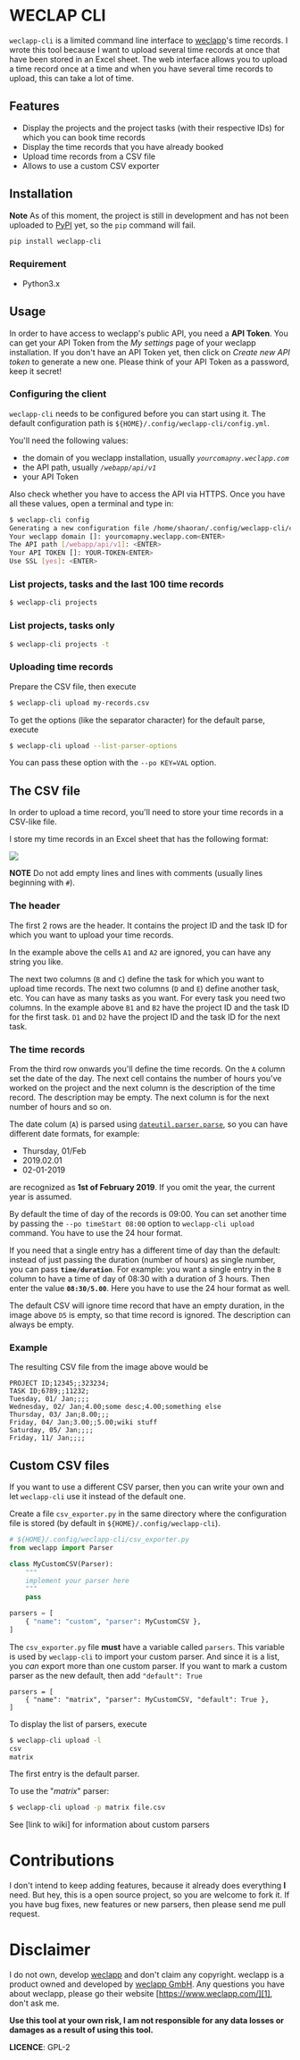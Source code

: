 # WECLAP CLI

`weclapp-cli` is a limited command line interface to [weclapp][1]'s time records. I wrote this
tool because I want to upload several time records at once that have been stored in an Excel
sheet. The web interface allows you to upload a time record once at a time and when you have
several time records to upload, this can take a lot of time.

## Features

- Display the projects and the project tasks (with their respective IDs) for which you can
book time records
- Display the time records that you have already booked
- Upload time records from a CSV file
- Allows to use a custom CSV exporter

## Installation

**Note** As of this moment, the project is still in development and has not been uploaded to
[PyPI][2] yet, so the `pip` command will fail.

```bash
pip install weclapp-cli
```

### Requirement

- Python3.x

## Usage

In order to have access to weclapp's public API, you need a **API Token**. You can get your
API Token from the *My settings* page of your weclapp installation. If you don't have an API
Token yet, then click on *Create new API token* to generate a new one. Please think of your
API Token as a password, keep it secret!

### Configuring the client

`weclapp-cli` needs to be configured before you can start using it.
The default configuration path is `${HOME}/.config/weclapp-cli/config.yml`.

You'll need the following values:

- the domain of you weclapp installation, usually *`yourcomapny.weclapp.com`*
- the API path, usually *`/webapp/api/v1`*
- your API Token

Also check whether you have to access the API via HTTPS. Once you have all these values,
open a terminal and type in:

```bash
$ weclapp-cli config
Generating a new configuration file /home/shaoran/.config/weclapp-cli/config.yml
Your weclapp domain []: yourcomapny.weclapp.com<ENTER>
The API path [/webapp/api/v1]: <ENTER>
Your API TOKEN []: YOUR-TOKEN<ENTER>
Use SSL [yes]: <ENTER>
```

### List projects, tasks and the last 100 time records

```bash
$ weclapp-cli projects
```

### List projects, tasks only

```bash
$ weclapp-cli projects -t
```

### Uploading time records

Prepare the CSV file, then execute

```bash
$ weclapp-cli upload my-records.csv
```

To get the options (like the separator character) for the default parse, execute

```bash
$ weclapp-cli upload --list-parser-options
```

You can pass these option with the `--po KEY=VAL` option.


## The CSV file

In order to upload a time record, you'll need to store your time records in a CSV-like file.

I store my time records in an Excel sheet that has the following format:

![][time-sheet]

**NOTE** Do not add empty lines and lines with comments (usually lines beginning with `#`).

### The header

The first 2 rows are the header. It contains the project ID and the task ID for which you want
to upload your time records.

In the example above the cells  `A1` and `A2` are ignored, you can have any string you like.

The next two columns (`B` and `C`) define the task for which you want to upload time records. The next
two columns (`D` and `E`) define another task, etc. You can have as many tasks as you want. For every
task you need two columns. In the example above `B1` and `B2` have the project ID and the task ID for the
first task. `D1` and `D2` have the project ID and the task ID for the next task.

### The time records

From the third row onwards you'll define the time records. On the `A` column set the date of the day. The next
cell contains the number of hours you've worked on the project and the next column is the description of
the time record. The description may be empty. The next column is for the next number of hours and so on.

The date colum (`A`) is parsed using [`dateutil.parser.parse`][3], so you can have different date formats,
for example:

- Thursday, 01/Feb
- 2019.02.01
- 02-01-2019

are recognized as **1st of February 2019**. If you omit the year, the current year is assumed.

By default the time of day of the records is 09:00. You can set another time by passing the
`--po timeStart 08:00` option to `weclapp-cli upload` command. You have to use the 24 hour format.

If you need that a single entry has a different time of day than the default: instead of just passing
the duration (number of hours) as single number, you can pass **`time/duration`**. For example: you want
a single entry in the `B` column to have a time of day of 08:30 with a duration of 3 hours. Then enter the
value **`08:30/5.00`**. Here you have to use the 24 hour format as well.

The default CSV will ignore time record that have an empty duration, in the image above `D5` is empty, so
that time record is ignored. The description can always be empty.

### Example

The resulting CSV file from the image above would be

    PROJECT ID;12345;;323234;
    TASK ID;6789;;11232;
    Tuesday, 01/ Jan;;;;
    Wednesday, 02/ Jan;4.00;some desc;4.00;something else
    Thursday, 03/ Jan;8.00;;;
    Friday, 04/ Jan;3.00;;5.00;wiki stuff
    Saturday, 05/ Jan;;;;
    Friday, 11/ Jan;;;;


## Custom CSV files

If you want to use a different CSV parser, then you can write your own and let `weclapp-cli` use it
instead of the default one.

Create a file `csv_exporter.py` in the same directory where the configuration file is stored
(by default in `${HOME}/.config/weclapp-cli`).


```python
# ${HOME}/.config/weclapp-cli/csv_exporter.py
from weclapp import Parser

class MyCustomCSV(Parser):
    """
    implement your parser here
    """
    pass

parsers = [
    { "name": "custom", "parser": MyCustomCSV },
]
```

The `csv_exporter.py` file **must** have a variable called `parsers`. This variable is used by
`weclapp-cli` to import your custom parser. And since it is a list, you *can* export more than
one custom parser. If you want to mark a custom parser as the new default, then add
`"default": True`

```
parsers = [
    { "name": "matrix", "parser": MyCustomCSV, "default": True },
]
```

To display the list of parsers, execute

```bash
$ weclapp-cli upload -l
csv
matrix
```

The first entry is the default parser.

To use the "*matrix*" parser:

```bash
$ weclapp-cli upload -p matrix file.csv
```

See [link to wiki] for information about custom parsers

# Contributions

I don't intend to keep adding features, because it already does everything **I** need. But hey,
this is a open source project, so you are welcome to fork it. If you have bug fixes, new features
or new parsers, then please send me pull request.

# Disclaimer

I do not own, develop [weclapp][1] and don't claim any copyright. weclapp is a product owned and
developed by [weclapp GmbH][4]. Any questions you have about weclapp, please go their website
[https://www.weclapp.com/][1], don't ask me.

**Use this tool at your own risk, I am not responsible for any data losses or damages
as a result of using this tool.**


**LICENCE**: GPL-2

[1]: https://www.weclapp.com/
[2]: https://pypi.org/
[3]: https://dateutil.readthedocs.io/en/stable/parser.html#dateutil.parser.parse
[time-sheet]: images/time-sheet.png
[4]: https://www.weclapp.com/de/impressum/
